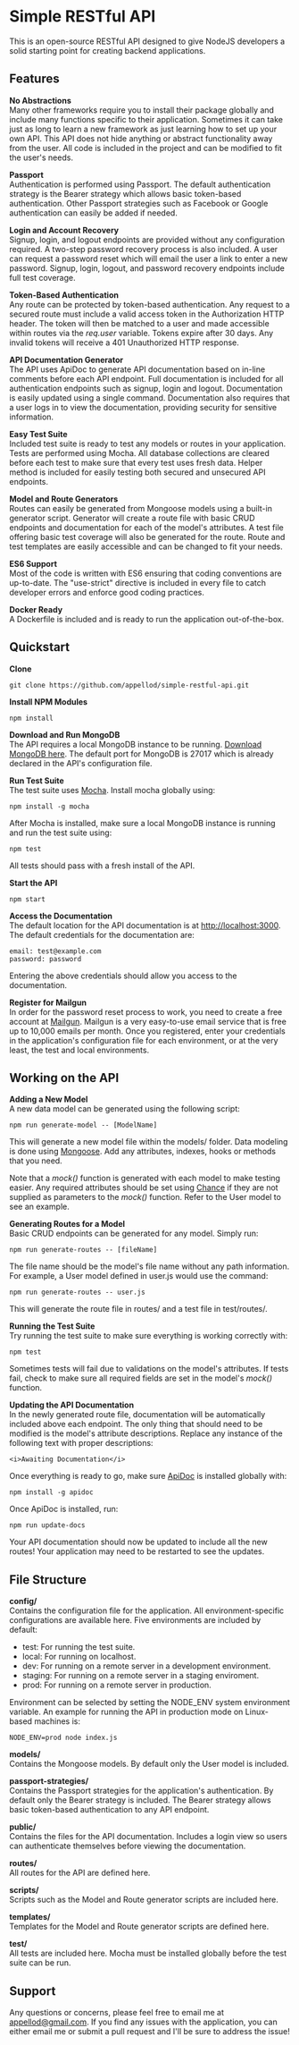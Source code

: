 # Simple RESTful API
This is an open-source RESTful API designed to give NodeJS developers a solid
starting point for creating backend applications.

## Features

**No Abstractions**  
Many other frameworks require you to install their package globally and include
many functions specific to their application. Sometimes it can take just as long
to learn a new framework as just learning how to set up your own API. This API
does not hide anything or abstract functionality away from the user. All code
is included in the project and can be modified to fit the user's needs.

**Passport**  
Authentication is performed using Passport. The default authentication strategy
is the Bearer strategy which allows basic token-based authentication. Other
Passport strategies such as Facebook or Google authentication can easily be
added if needed.

**Login and Account Recovery**  
Signup, login, and logout endpoints are provided without any configuration required.
A two-step password recovery process is also included. A user can request a password
reset which will email the user a link to enter a new password. Signup, login,
logout, and password recovery endpoints include full test coverage.

**Token-Based Authentication**  
Any route can be protected by token-based authentication. Any request to a
secured route must include a valid access token in the Authorization HTTP
header. The token will then be matched to a user and made accessible within
routes via the *req.user* variable. Tokens expire after 30 days. Any invalid
tokens will receive a 401 Unauthorized HTTP response.

**API Documentation Generator**  
The API uses ApiDoc to generate API documentation based on in-line comments
before each API endpoint. Full documentation is included for all authentication endpoints such as signup, login and logout. Documentation is easily updated
using a single command. Documentation also requires that a user logs in to
view the documentation, providing security for sensitive information.

**Easy Test Suite**  
Included test suite is ready to test any models or routes in your application.
Tests are performed using Mocha. All database collections are cleared before
each test to make sure that every test uses fresh data. Helper method is
included for easily testing both secured and unsecured API endpoints.

**Model and Route Generators**  
Routes can easily be generated from Mongoose models using a built-in generator
script. Generator will create a route file with basic CRUD endpoints and
documentation for each of the model's attributes. A test file offering basic
test coverage will also be generated for the route. Route and test templates
are easily accessible and can be changed to fit your needs.

**ES6 Support**  
Most of the code is written with ES6 ensuring that coding conventions are
up-to-date. The "use-strict" directive is included in every file to catch
developer errors and enforce good coding practices.

**Docker Ready**  
A Dockerfile is included and is ready to run the application out-of-the-box.


## Quickstart

**Clone**  
```
git clone https://github.com/appellod/simple-restful-api.git
```

**Install NPM Modules**  
```
npm install
```

**Download and Run MongoDB**  
The API requires a local MongoDB instance to be running. [Download MongoDB here](https://www.mongodb.com/). The default port for MongoDB is 27017 which
is already declared in the API's configuration file.

**Run Test Suite**  
The test suite uses [Mocha](https://mochajs.org/). Install mocha globally using:
```
npm install -g mocha
```
After Mocha is installed, make sure a local MongoDB instance is running and run
the test suite using:
```
npm test
```
All tests should pass with a fresh install of the API.

**Start the API**  
```
npm start
```

**Access the Documentation**  
The default location for the API documentation is at
[http://localhost:3000](http://localhost:3000). The default credentials for the
documentation are:
```
email: test@example.com  
password: password
```
Entering the above credentials should allow you access to the documentation.

**Register for Mailgun**  
In order for the password reset process to work, you need to create a free
account at [Mailgun](https://www.mailgun.com/). Mailgun is a very easy-to-use
email service that is free up to 10,000 emails per month. Once you registered,
enter your credentials in the application's configuration file for each
environment, or at the very least, the test and local environments.

## Working on the API

**Adding a New Model**  
A new data model can be generated using the following script:
```
npm run generate-model -- [ModelName]
```
This will generate a new model file within the models/ folder. Data modeling is
done using [Mongoose](http://mongoosejs.com/). Add any attributes, indexes,
hooks or methods that you need.

Note that a *mock()* function is generated with each model to make testing
easier. Any required attributes should be set using [Chance](https://github.com/chancejs/chancejs) if they are not supplied as
parameters to the *mock()* function. Refer to the User model to see an example.

**Generating Routes for a Model**  
Basic CRUD endpoints can be generated for any model. Simply run:
```
npm run generate-routes -- [fileName]
```
The file name should be the model's file name without any path information. For
example, a User model defined in user.js would use the command:
```
npm run generate-routes -- user.js
```
This will generate the route file in routes/ and a test file in test/routes/.

**Running the Test Suite**  
Try running the test suite to make sure everything is working correctly with:
```
npm test
```
Sometimes tests will fail due to validations on the model's attributes. If tests
fail, check to make sure all required fields are set in the model's *mock()*
function.

**Updating the API Documentation**  
In the newly generated route file, documentation will be automatically included
above each endpoint. The only thing that should need to be modified is the
model's attribute descriptions. Replace any instance of the following text with
proper descriptions:
```
<i>Awaiting Documentation</i>
```
Once everything is ready to go, make sure [ApiDoc](http://apidocjs.com/) is
installed globally with:
```
npm install -g apidoc
```
Once ApiDoc is installed, run:
```
npm run update-docs
```
Your API documentation should now be updated to include all the new routes!
Your application may need to be restarted to see the updates.

## File Structure

**config/**  
Contains the configuration file for the application. All environment-specific
configurations are available here. Five environments are included by default:
* test: For running the test suite.
* local: For running on localhost.
* dev: For running on a remote server in a development environment.
* staging: For running on a remote server in a staging enviroment.
* prod: For running on a remote server in production.

Environment can be selected by setting the NODE_ENV system environment variable.
An example for running the API in production mode on Linux-based machines is:
```
NODE_ENV=prod node index.js
```

**models/**  
Contains the Mongoose models. By default only the User model is included.

**passport-strategies/**  
Contains the Passport strategies for the application's authentication.
By default only the Bearer strategy is included. The Bearer strategy allows
basic token-based authentication to any API endpoint.

**public/**  
Contains the files for the API documentation. Includes a login view so users
can authenticate themselves before viewing the documentation.

**routes/**  
All routes for the API are defined here.

**scripts/**  
Scripts such as the Model and Route generator scripts are included here.

**templates/**  
Templates for the Model and Route generator scripts are defined here.

**test/**  
All tests are included here. Mocha must be installed globally before the test
suite can be run.

## Support
Any questions or concerns, please feel free to email me at appellod@gmail.com.
If you find any issues with the application, you can either email me or submit
a pull request and I'll be sure to address the issue!
